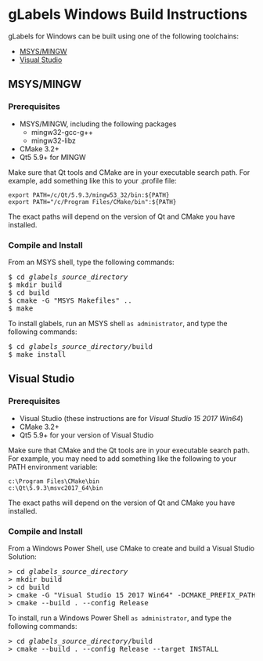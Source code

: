 gLabels Windows Build Instructions
==================================

gLabels for Windows can be built using one of the following toolchains:

- [MSYS/MINGW](#msysmingw)
- [Visual Studio](#visual-studio)


MSYS/MINGW
----------

### Prerequisites

- MSYS/MINGW, including the following packages
  + mingw32-gcc-g++
  + mingw32-libz
- CMake 3.2+
- Qt5 5.9+ for MINGW

Make sure that Qt tools and CMake are in your executable search path.  For example, add something like this to your .profile file:

```
export PATH=/c/Qt/5.9.3/mingw53_32/bin:${PATH}
export PATH="/c/Program Files/CMake/bin":${PATH}
```

The exact paths will depend on the version of Qt and CMake you have installed.


### Compile and Install

From an MSYS shell, type the following commands:

<pre>
$ cd <i>glabels_source_directory</i>
$ mkdir build
$ cd build
$ cmake -G "MSYS Makefiles" ..
$ make
</pre>

To install glabels, run an MSYS shell `as administrator`, and type the following commands:

<pre>
$ cd <i>glabels_source_directory</i>/build
$ make install
</pre>



Visual Studio
-------------

### Prerequisites

- Visual Studio (these instructions are for _Visual Studio 15 2017 Win64_)
- CMake 3.2+
- Qt5 5.9+ for your version of Visual Studio

Make sure that CMake and the Qt tools are in your executable search path.  For example, you may need to add something like the following to your PATH environment variable:

```
c:\Program Files\CMake\bin
c:\Qt\5.9.3\msvc2017_64\bin
```

The exact paths will depend on the version of Qt and CMake you have installed.

### Compile and Install

From a Windows Power Shell, use CMake to create and build a Visual Studio Solution:

<pre>
&gt; cd <i>glabels_source_directory</i>
&gt; mkdir build
&gt; cd build
&gt; cmake -G "Visual Studio 15 2017 Win64" -DCMAKE_PREFIX_PATH="c:\qt\5.9.3\msvc2017_64" ..
&gt; cmake --build . --config Release 
</pre>

To install, run a Windows Power Shell `as administrator`, and type the following commands:

<pre>
&gt; cd <i>glabels_source_directory</i>/build
&gt; cmake --build . --config Release --target INSTALL
</pre>

